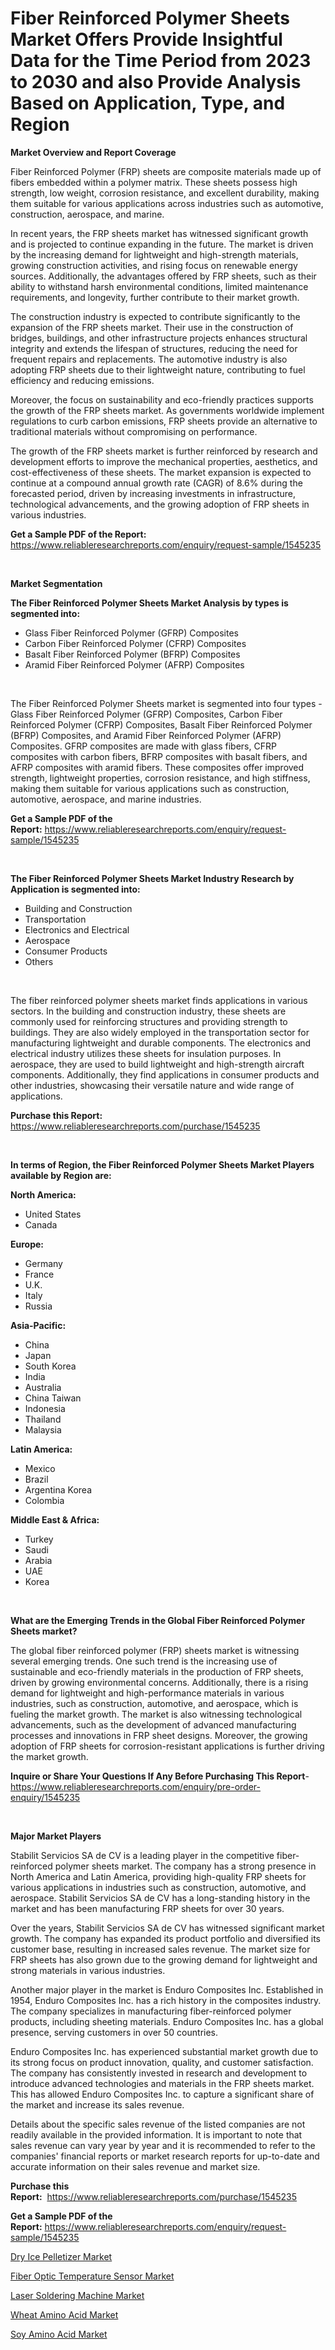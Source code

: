 <p><h1>Fiber Reinforced Polymer Sheets Market Offers Provide Insightful Data for the Time Period from 2023 to 2030 and also Provide Analysis Based on Application, Type, and Region</h1></p><p><strong>Market Overview and Report Coverage</strong></p>
<p><p>Fiber Reinforced Polymer (FRP) sheets are composite materials made up of fibers embedded within a polymer matrix. These sheets possess high strength, low weight, corrosion resistance, and excellent durability, making them suitable for various applications across industries such as automotive, construction, aerospace, and marine.</p><p>In recent years, the FRP sheets market has witnessed significant growth and is projected to continue expanding in the future. The market is driven by the increasing demand for lightweight and high-strength materials, growing construction activities, and rising focus on renewable energy sources. Additionally, the advantages offered by FRP sheets, such as their ability to withstand harsh environmental conditions, limited maintenance requirements, and longevity, further contribute to their market growth.</p><p>The construction industry is expected to contribute significantly to the expansion of the FRP sheets market. Their use in the construction of bridges, buildings, and other infrastructure projects enhances structural integrity and extends the lifespan of structures, reducing the need for frequent repairs and replacements. The automotive industry is also adopting FRP sheets due to their lightweight nature, contributing to fuel efficiency and reducing emissions.</p><p>Moreover, the focus on sustainability and eco-friendly practices supports the growth of the FRP sheets market. As governments worldwide implement regulations to curb carbon emissions, FRP sheets provide an alternative to traditional materials without compromising on performance.</p><p>The growth of the FRP sheets market is further reinforced by research and development efforts to improve the mechanical properties, aesthetics, and cost-effectiveness of these sheets. The market expansion is expected to continue at a compound annual growth rate (CAGR) of 8.6% during the forecasted period, driven by increasing investments in infrastructure, technological advancements, and the growing adoption of FRP sheets in various industries.</p></p>
<p><strong>Get a Sample PDF of the Report:</strong> <a href="https://www.reliableresearchreports.com/enquiry/request-sample/1545235">https://www.reliableresearchreports.com/enquiry/request-sample/1545235</a></p>
<p>&nbsp;</p>
<p><strong>Market Segmentation</strong></p>
<p><strong>The Fiber Reinforced Polymer Sheets Market Analysis by types is segmented into:</strong></p>
<p><ul><li>Glass Fiber Reinforced Polymer (GFRP) Composites</li><li>Carbon Fiber Reinforced Polymer (CFRP) Composites</li><li>Basalt Fiber Reinforced Polymer (BFRP) Composites</li><li>Aramid Fiber Reinforced Polymer (AFRP) Composites</li></ul></p>
<p>&nbsp;</p>
<p><p>The Fiber Reinforced Polymer Sheets market is segmented into four types - Glass Fiber Reinforced Polymer (GFRP) Composites, Carbon Fiber Reinforced Polymer (CFRP) Composites, Basalt Fiber Reinforced Polymer (BFRP) Composites, and Aramid Fiber Reinforced Polymer (AFRP) Composites. GFRP composites are made with glass fibers, CFRP composites with carbon fibers, BFRP composites with basalt fibers, and AFRP composites with aramid fibers. These composites offer improved strength, lightweight properties, corrosion resistance, and high stiffness, making them suitable for various applications such as construction, automotive, aerospace, and marine industries.</p></p>
<p><strong>Get a Sample PDF of the Report:</strong>&nbsp;<a href="https://www.reliableresearchreports.com/enquiry/request-sample/1545235">https://www.reliableresearchreports.com/enquiry/request-sample/1545235</a></p>
<p>&nbsp;</p>
<p><strong>The Fiber Reinforced Polymer Sheets Market Industry Research by Application is segmented into:</strong></p>
<p><ul><li>Building and Construction</li><li>Transportation</li><li>Electronics and Electrical</li><li>Aerospace</li><li>Consumer Products</li><li>Others</li></ul></p>
<p>&nbsp;</p>
<p><p>The fiber reinforced polymer sheets market finds applications in various sectors. In the building and construction industry, these sheets are commonly used for reinforcing structures and providing strength to buildings. They are also widely employed in the transportation sector for manufacturing lightweight and durable components. The electronics and electrical industry utilizes these sheets for insulation purposes. In aerospace, they are used to build lightweight and high-strength aircraft components. Additionally, they find applications in consumer products and other industries, showcasing their versatile nature and wide range of applications.</p></p>
<p><strong>Purchase this Report:</strong>&nbsp; <a href="https://www.reliableresearchreports.com/purchase/1545235">https://www.reliableresearchreports.com/purchase/1545235</a></p>
<p>&nbsp;</p>
<p><strong>In terms of Region, the Fiber Reinforced Polymer Sheets Market Players available by Region are:</strong></p>
<p>
    <p> <strong> North America: </strong>
        <ul>
            <li>United States</li>
            <li>Canada</li>
        </ul>
        </p> 
    <p> <strong> Europe: </strong>
        <ul>
            <li>Germany</li>
            <li>France</li>
            <li>U.K.</li>
            <li>Italy</li>
            <li>Russia</li>
        </ul>
        </p> 
    <p> <strong> Asia-Pacific: </strong>
        <ul>
            <li>China</li>
            <li>Japan</li>
            <li>South Korea</li>
            <li>India</li>
            <li>Australia</li>
            <li>China Taiwan</li>
            <li>Indonesia</li>
            <li>Thailand</li>
            <li>Malaysia</li>
        </ul>
        </p> 
    <p> <strong> Latin America: </strong>
        <ul>
            <li>Mexico</li>
            <li>Brazil</li>
            <li>Argentina Korea</li>
            <li>Colombia</li>
        </ul>
        </p> 
    <p> <strong> Middle East & Africa: </strong>
        <ul>
            <li>Turkey</li>
            <li>Saudi</li>
            <li>Arabia</li>
            <li>UAE</li>
            <li>Korea</li>
        </ul>
    </p>
    </p>
<p>&nbsp;</p>
<p><strong>What are the Emerging Trends in the Global Fiber Reinforced Polymer Sheets market?</strong></p>
<p><p>The global fiber reinforced polymer (FRP) sheets market is witnessing several emerging trends. One such trend is the increasing use of sustainable and eco-friendly materials in the production of FRP sheets, driven by growing environmental concerns. Additionally, there is a rising demand for lightweight and high-performance materials in various industries, such as construction, automotive, and aerospace, which is fueling the market growth. The market is also witnessing technological advancements, such as the development of advanced manufacturing processes and innovations in FRP sheet designs. Moreover, the growing adoption of FRP sheets for corrosion-resistant applications is further driving the market growth.</p></p>
<p><strong>Inquire or Share Your Questions If Any Before Purchasing This Report</strong>- <a href="https://www.reliableresearchreports.com/enquiry/pre-order-enquiry/1545235">https://www.reliableresearchreports.com/enquiry/pre-order-enquiry/1545235</a></p>
<p>&nbsp;</p>
<p><strong>Major Market Players</strong></p>
<p><p>Stabilit Servicios SA de CV is a leading player in the competitive fiber-reinforced polymer sheets market. The company has a strong presence in North America and Latin America, providing high-quality FRP sheets for various applications in industries such as construction, automotive, and aerospace. Stabilit Servicios SA de CV has a long-standing history in the market and has been manufacturing FRP sheets for over 30 years. </p><p>Over the years, Stabilit Servicios SA de CV has witnessed significant market growth. The company has expanded its product portfolio and diversified its customer base, resulting in increased sales revenue. The market size for FRP sheets has also grown due to the growing demand for lightweight and strong materials in various industries.</p><p>Another major player in the market is Enduro Composites Inc. Established in 1954, Enduro Composites Inc. has a rich history in the composites industry. The company specializes in manufacturing fiber-reinforced polymer products, including sheeting materials. Enduro Composites Inc. has a global presence, serving customers in over 50 countries. </p><p>Enduro Composites Inc. has experienced substantial market growth due to its strong focus on product innovation, quality, and customer satisfaction. The company has consistently invested in research and development to introduce advanced technologies and materials in the FRP sheets market. This has allowed Enduro Composites Inc. to capture a significant share of the market and increase its sales revenue.</p><p>Details about the specific sales revenue of the listed companies are not readily available in the provided information. It is important to note that sales revenue can vary year by year and it is recommended to refer to the companies' financial reports or market research reports for up-to-date and accurate information on their sales revenue and market size.</p></p>
<p><strong>Purchase this Report:</strong>&nbsp;&nbsp;<a href="https://www.reliableresearchreports.com/purchase/1545235">https://www.reliableresearchreports.com/purchase/1545235</a></p>
<p></p>
<p><strong>Get a Sample PDF of the Report:</strong>&nbsp;<a href="https://www.reliableresearchreports.com/enquiry/request-sample/1545235">https://www.reliableresearchreports.com/enquiry/request-sample/1545235</a></p>
<p><p><a href="https://medium.com/@yvettelesch/analyzing-dry-ice-pelletizer-market-global-industry-perspective-and-forecast-2023-to-2030-15d311828a0f">Dry Ice Pelletizer Market</a></p><p><a href="https://medium.com/@stephenstevens11/fiber-optic-temperature-sensor-market-the-key-to-successful-business-strategy-forecast-till-2030-d18ec19d5f06">Fiber Optic Temperature Sensor Market</a></p><p><a href="https://medium.com/@luispacocha/decoding-laser-soldering-machine-market-metrics-market-share-trends-and-growth-patterns-b7ba10c5de1a">Laser Soldering Machine Market</a></p><p><a href="https://github.com/ambrozg/Market-Research-Report-List-1/blob/main/wheat-amino-acid-market.md">Wheat Amino Acid Market</a></p><p><a href="https://github.com/gshchiplitsov/Market-Research-Report-List-1/blob/main/soy-amino-acid-market.md">Soy Amino Acid Market</a></p></p>